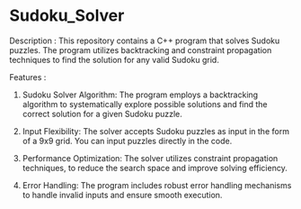 # Sudoku_Solver

Description :
This repository contains a C++ program that solves Sudoku puzzles. The program utilizes backtracking and constraint propagation techniques to find the solution for any valid Sudoku grid.

Features :
1. Sudoku Solver Algorithm: The program employs a backtracking algorithm to systematically explore possible solutions and find the correct solution for a given Sudoku puzzle.

2. Input Flexibility: The solver accepts Sudoku puzzles as input in the form of a 9x9 grid. You can input puzzles directly in the code.

3. Performance Optimization: The solver utilizes constraint propagation techniques, to reduce the search space and improve solving efficiency.

4. Error Handling: The program includes robust error handling mechanisms to handle invalid inputs and ensure smooth execution.
